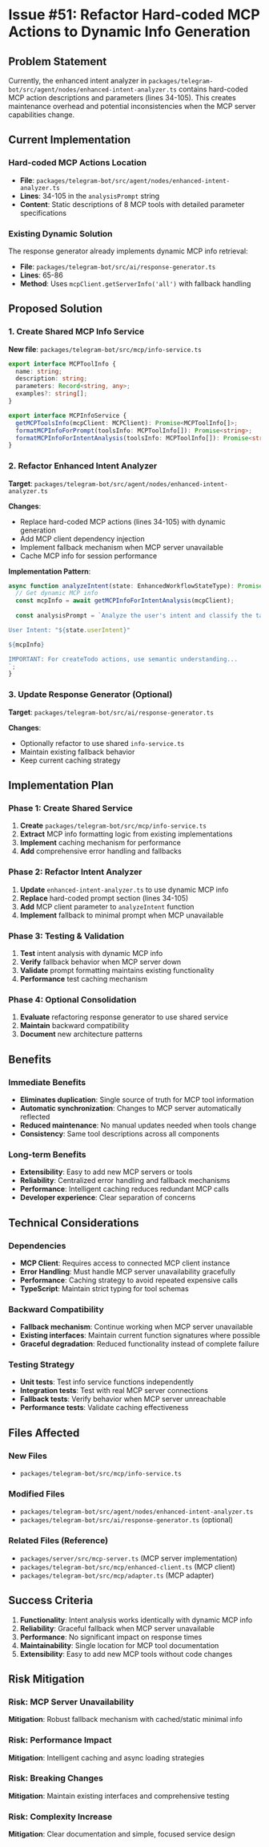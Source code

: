 # Issue #51: Refactor Hard-coded MCP Actions to Dynamic Info Generation

## Problem Statement

Currently, the enhanced intent analyzer in `packages/telegram-bot/src/agent/nodes/enhanced-intent-analyzer.ts` contains hard-coded MCP action descriptions and parameters (lines 34-105). This creates maintenance overhead and potential inconsistencies when the MCP server capabilities change.

## Current Implementation

### Hard-coded MCP Actions Location
- **File**: `packages/telegram-bot/src/agent/nodes/enhanced-intent-analyzer.ts`
- **Lines**: 34-105 in the `analysisPrompt` string
- **Content**: Static descriptions of 8 MCP tools with detailed parameter specifications

### Existing Dynamic Solution
The response generator already implements dynamic MCP info retrieval:
- **File**: `packages/telegram-bot/src/ai/response-generator.ts`
- **Lines**: 65-86
- **Method**: Uses `mcpClient.getServerInfo('all')` with fallback handling

## Proposed Solution

### 1. Create Shared MCP Info Service

**New file**: `packages/telegram-bot/src/mcp/info-service.ts`

```typescript
export interface MCPToolInfo {
  name: string;
  description: string;
  parameters: Record<string, any>;
  examples?: string[];
}

export interface MCPInfoService {
  getMCPToolsInfo(mcpClient: MCPClient): Promise<MCPToolInfo[]>;
  formatMCPInfoForPrompt(toolsInfo: MCPToolInfo[]): Promise<string>;
  formatMCPInfoForIntentAnalysis(toolsInfo: MCPToolInfo[]): Promise<string>;
}
```

### 2. Refactor Enhanced Intent Analyzer

**Target**: `packages/telegram-bot/src/agent/nodes/enhanced-intent-analyzer.ts`

**Changes**:
- Replace hard-coded MCP actions (lines 34-105) with dynamic generation
- Add MCP client dependency injection
- Implement fallback mechanism when MCP server unavailable
- Cache MCP info for session performance

**Implementation Pattern**:
```typescript
async function analyzeIntent(state: EnhancedWorkflowStateType): Promise<Partial<EnhancedWorkflowStateType>> {
  // Get dynamic MCP info
  const mcpInfo = await getMCPInfoForIntentAnalysis(mcpClient);
  
  const analysisPrompt = `Analyze the user's intent and classify the task complexity for a todo management system with MCP integration.

User Intent: "${state.userIntent}"

${mcpInfo}

IMPORTANT: For createTodo actions, use semantic understanding...
`;
}
```

### 3. Update Response Generator (Optional)

**Target**: `packages/telegram-bot/src/ai/response-generator.ts`

**Changes**:
- Optionally refactor to use shared `info-service.ts`
- Maintain existing fallback behavior
- Keep current caching strategy

## Implementation Plan

### Phase 1: Create Shared Service
1. **Create** `packages/telegram-bot/src/mcp/info-service.ts`
2. **Extract** MCP info formatting logic from existing implementations
3. **Implement** caching mechanism for performance
4. **Add** comprehensive error handling and fallbacks

### Phase 2: Refactor Intent Analyzer
1. **Update** `enhanced-intent-analyzer.ts` to use dynamic MCP info
2. **Replace** hard-coded prompt section (lines 34-105)
3. **Add** MCP client parameter to `analyzeIntent` function
4. **Implement** fallback to minimal prompt when MCP unavailable

### Phase 3: Testing & Validation
1. **Test** intent analysis with dynamic MCP info
2. **Verify** fallback behavior when MCP server down
3. **Validate** prompt formatting maintains existing functionality
4. **Performance** test caching mechanism

### Phase 4: Optional Consolidation
1. **Evaluate** refactoring response generator to use shared service
2. **Maintain** backward compatibility
3. **Document** new architecture patterns

## Benefits

### Immediate Benefits
- **Eliminates duplication**: Single source of truth for MCP tool information
- **Automatic synchronization**: Changes to MCP server automatically reflected
- **Reduced maintenance**: No manual updates needed when tools change
- **Consistency**: Same tool descriptions across all components

### Long-term Benefits
- **Extensibility**: Easy to add new MCP servers or tools
- **Reliability**: Centralized error handling and fallback mechanisms
- **Performance**: Intelligent caching reduces redundant MCP calls
- **Developer experience**: Clear separation of concerns

## Technical Considerations

### Dependencies
- **MCP Client**: Requires access to connected MCP client instance
- **Error Handling**: Must handle MCP server unavailability gracefully
- **Performance**: Caching strategy to avoid repeated expensive calls
- **TypeScript**: Maintain strict typing for tool schemas

### Backward Compatibility
- **Fallback mechanism**: Continue working when MCP server unavailable
- **Existing interfaces**: Maintain current function signatures where possible
- **Graceful degradation**: Reduced functionality instead of complete failure

### Testing Strategy
- **Unit tests**: Test info service functions independently
- **Integration tests**: Test with real MCP server connections
- **Fallback tests**: Verify behavior when MCP server unreachable
- **Performance tests**: Validate caching effectiveness

## Files Affected

### New Files
- `packages/telegram-bot/src/mcp/info-service.ts`

### Modified Files
- `packages/telegram-bot/src/agent/nodes/enhanced-intent-analyzer.ts`
- `packages/telegram-bot/src/ai/response-generator.ts` (optional)

### Related Files (Reference)
- `packages/server/src/mcp-server.ts` (MCP server implementation)
- `packages/telegram-bot/src/mcp/enhanced-client.ts` (MCP client)
- `packages/telegram-bot/src/mcp/adapter.ts` (MCP adapter)

## Success Criteria

1. **Functionality**: Intent analysis works identically with dynamic MCP info
2. **Reliability**: Graceful fallback when MCP server unavailable
3. **Performance**: No significant impact on response times
4. **Maintainability**: Single location for MCP tool documentation
5. **Extensibility**: Easy to add new MCP tools without code changes

## Risk Mitigation

### Risk: MCP Server Unavailability
**Mitigation**: Robust fallback mechanism with cached/static minimal info

### Risk: Performance Impact
**Mitigation**: Intelligent caching and async loading strategies

### Risk: Breaking Changes
**Mitigation**: Maintain existing interfaces and comprehensive testing

### Risk: Complexity Increase
**Mitigation**: Clear documentation and simple, focused service design